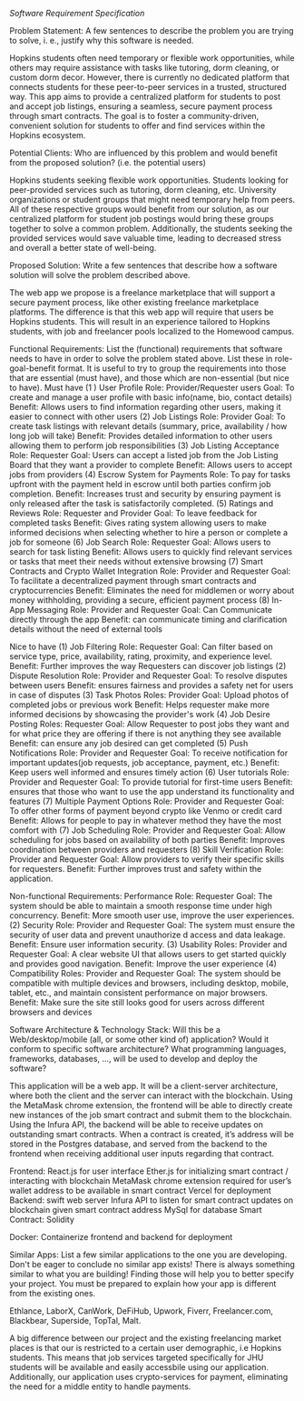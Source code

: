 *Software Requirement Specification*

Problem Statement: A few sentences to describe the problem you are trying to solve, i.
e., justify why this software is needed.

Hopkins students often need temporary or flexible work opportunities, while others 
may require assistance with tasks like tutoring, dorm cleaning, or custom dorm decor. 
However, there is currently no dedicated platform that connects students for these 
peer-to-peer services in a trusted, structured way. This app aims to provide a 
centralized platform for students to post and accept job listings, ensuring a 
seamless, secure payment process through smart contracts. The goal is to foster a 
community-driven, convenient solution for students to offer and find services within
the Hopkins ecosystem.


Potential Clients: Who are influenced by this problem and would benefit from the 
proposed solution? (i.e. the potential users)

Hopkins students seeking flexible work opportunities.
Students looking for peer-provided services such as tutoring, dorm cleaning, etc.
University organizations or student groups that might need temporary help from peers.
All of these respective groups would benefit from our solution, as our centralized 
platform for student job postings would bring these groups together to solve a common
problem. Additionally, the students seeking the provided services would save 
valuable time, leading to decreased stress and overall a better state of well-being.


Proposed Solution: Write a few sentences that describe how a software solution will 
solve the problem described above.

The web app we propose is a freelance marketplace that will support a secure payment 
process, like other existing freelance marketplace platforms. The difference is that
this web app will require that users be Hopkins students. This will result in an
experience tailored to Hopkins students, with job and freelancer pools localized to 
the Homewood campus. 

Functional Requirements: List the (functional) requirements that software needs to 
have in order to solve the problem stated above. List these in role-goal-benefit 
format. It is useful to try to group the requirements into those that are essential 
(must have), and those which are non-essential (but nice to have).
Must have
(1 ) User Profile
Role: Provider/Requester users
Goal: To create and manage a user profile with basic info(name, bio, contact details)
Benefit: Allows users to find information regarding other users, making it easier to 
connect with other users
(2) Job Listings
Role: Provider
Goal: To create task listings with relevant details (summary, price, availability / 
how long job will take)
Benefit: Provides detailed information to other users allowing them to perform job 
responsibilities
(3) Job Listing Acceptance
Role: Requester
Goal: Users can accept a listed job from the Job Listing Board that they want a 
provider to complete
Benefit: Allows users to accept jobs from providers
(4) Escrow System for Payments
Role: To pay for tasks upfront with the payment held in escrow until both parties 
confirm job completion.
Benefit: Increases trust and security by ensuring payment is only released after the 
task is satisfactorily completed.
(5) Ratings and Reviews
Role: Requester and Provider
Goal: To leave feedback for completed tasks
Benefit: Gives rating system allowing users to make informed decisions when selecting 
whether to hire a person or complete a job for someone
(6) Job Search
Role: Requester
Goal: Allows users to search for task listing
Benefit: Allows users to quickly find relevant services or tasks that meet their 
needs without extensive browsing
(7) Smart Contracts and Crypto Wallet Integration
Role: Provider and Requester
Goal: To facilitate a decentralized payment through smart contracts and 
cryptocurrencies
Benefit: Eliminates the need for middlemen or worry about money withholding, 
providing a secure, efficient payment process
(8) In-App Messaging
Role: Provider and Requester
Goal: Can Communicate directly through the app
Benefit: can communicate timing and clarification details without the need of 
external tools





Nice to have
(1) Job Filtering
Role: Requester
Goal: Can filter based on service type, price, availability, rating, proximity, and
 experience level.
Benefit: Further improves the way Requesters can discover job listings
(2) Dispute Resolution
Role: Provider and Requester
Goal: To resolve disputes between users
Benefit: ensures fairness and provides a safety net for users in case of disputes
(3) Task Photos
Roles: Provider
Goal: Upload photos of completed jobs or previous work
Benefit: Helps requester make more informed decisions by showcasing the provider's 
work
(4) Job Desire Posting
Roles: Requester
Goal: Allow Requester to post jobs they want and for what price they are offering if
 there is not anything they see available
Benefit: can ensure any job desired can get completed
(5) Push Notifications
Role: Provider and Requester
Goal: To receive notification for important updates(job requests, job acceptance, 
payment, etc.)
Benefit: Keep users well informed and ensures timely action
(6) User tutorials
Role: Provider and Requester
Goal: To provide tutorial for first-time users
Benefit: ensures that those who want to use the app understand its functionality and 
features
(7) Multiple Payment Options
Role: Provider and Requester
Goal: To offer other forms of payment beyond crypto like Venmo or credit card
Benefit: Allows for people to pay in whatever method they have the most comfort with
(7) Job Scheduling
Role: Provider and Requester
Goal: Allow scheduling for jobs based on availability of both parties
Benefit: Improves coordination between providers and requesters
(8) Skill Verification
Role: Provider and Requester
Goal: Allow providers to verify their specific skills for requesters.
Benefit: Further improves trust and safety within the application.

Non-functional Requirements:
Performance
Role: Requester
Goal: The system should be able to maintain a smooth response time under high 
concurrency.
Benefit: More smooth user use, improve the user experiences.
      (2) Security
Role: Provider and Requester
Goal: The system must ensure the security of user data and prevent unauthorize
d access and data leakage.
Benefit: Ensure user information security.
(3) Usability
Roles: Provider and Requester
Goal: A clear website UI that allows users to get started quickly and provides good 
navigation.
Benefit: Improve the user experience
(4) Compatibility
Roles:  Provider and Requester
Goal: The system should be compatible with multiple devices and browsers, including 
desktop, mobile, tablet, etc., and maintain consistent performance on major browsers.
Benefit: Make sure the site still looks good for users across different browsers and
 devices


Software Architecture & Technology Stack: Will this be a Web/desktop/mobile (all, or 
some other kind of) application? Would it conform to specific software architecture? 
What programming languages, frameworks, databases, …, will be used to develop and 
deploy the software?

This application will be a web app. It will be a client-server architecture, where 
both the client and the server can interact with the blockchain. Using the MetaMask 
chrome extension, the frontend will be able to directly create new instances of the 
job smart contract and submit them to the blockchain. Using the Infura API, the 
backend will be able to receive updates on outstanding smart contracts. When a 
contract is created, it’s address will be stored in the Postgres database, and served 
from the backend to the frontend when receiving additional user inputs regarding that 
contract.

Frontend:
React.js for user interface
Ether.js for initializing smart contract / interacting with blockchain
MetaMask chrome extension required for user’s wallet address to be available in smart
 contract
Vercel for deployment
Backend:
swift web server
Infura API to listen for smart contract updates on blockchain given smart contract
 address
MySql for database
Smart Contract:
Solidity

Docker:
Containerize frontend and backend for deployment


Similar Apps: List a few similar applications to the one you are developing. Don't be
eager to conclude no similar app exists! There is always something similar to what 
you are building! Finding those will help you to better specify your project. You 
must be prepared to explain how your app is different from the existing ones.


Ethlance, LaborX, CanWork, DeFiHub, Upwork, Fiverr, Freelancer.com, Blackbear, 
Superside, TopTal, Malt.

A big difference between our project and the existing freelancing market places
is that our is restricted to a certain user demographic, i.e Hopkins students.
This means that job services targeted specifically for JHU students will be
available and easily accessbile using our application. Additionally, our 
application uses crypto-services for payment, eliminating the need for a middle
entity to handle payments.




